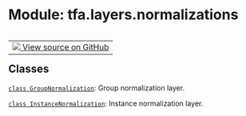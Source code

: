 <div itemscope itemtype="http://developers.google.com/ReferenceObject">
<meta itemprop="name" content="tfa.layers.normalizations" />
<meta itemprop="path" content="Stable" />
</div>

# Module: tfa.layers.normalizations


<table class="tfo-notebook-buttons tfo-api" align="left">

<td>
  <a target="_blank" href="https://github.com/tensorflow/addons/tree/r0.5/tensorflow_addons/layers/normalizations.py">
    <img src="https://www.tensorflow.org/images/GitHub-Mark-32px.png" />
    View source on GitHub
  </a>
</td></table>





<!-- Placeholder for "Used in" -->


## Classes

[`class GroupNormalization`](../../tfa/layers/GroupNormalization.md): Group normalization layer.

[`class InstanceNormalization`](../../tfa/layers/InstanceNormalization.md): Instance normalization layer.

